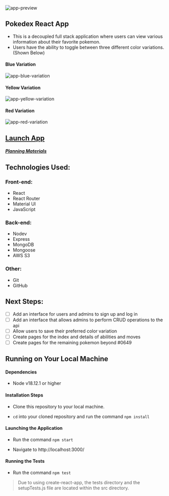 ![app-preview](https://i.imgur.com/YejgQ3G.png)

## Pokedex React App

* This is a decoupled full stack application where users can view various information about their favorite pokemon.
* Users have the ability to toggle between three different color variations. (Shown Below)

#### Blue Variation
![app-blue-variation](https://i.imgur.com/ZN3NAeL.png)
#### Yellow Variation
![app-yellow-variation](https://i.imgur.com/vxL6TIS.png)
#### Red Variation
![app-red-variation](https://i.imgur.com/cqsuanQ.png)

## [Launch App](https://pokdex-react.netlify.app/)

##### [Planning Materials](https://trello.com/b/53fueOZ4/pokedex)

## Technologies Used:

### Front-end:

* React
* React Router
* Material UI
* JavaScript

### Back-end:

* Nodev
* Express
* MongoDB
* Mongoose
* AWS S3

### Other:

* Git
* GitHub

## Next Steps:

* [ ] Add an interface for users and admins to sign up and log in
* [ ] Add an interface that allows admins to perform CRUD operations to the api
* [ ] Allow users to save their preferred color variation
* [ ] Create pages for the index and details of abilities and moves
* [ ] Create pages for the remaining pokemon beyond #0649

## Running on Your Local Machine

#### Dependencies

* Node v18.12.1 or higher

#### Installation Steps

* Clone this repository to your local machine.

* ```cd``` into your cloned repository and run the command ```npm install```


#### Launching the Application

* Run the command ```npm start```

* Navigate to http://localhost:3000/

#### Running the Tests

* Run the command ```npm test```

> Due to using create-react-app, the tests directory and the setupTests.js file are located within the src directory.